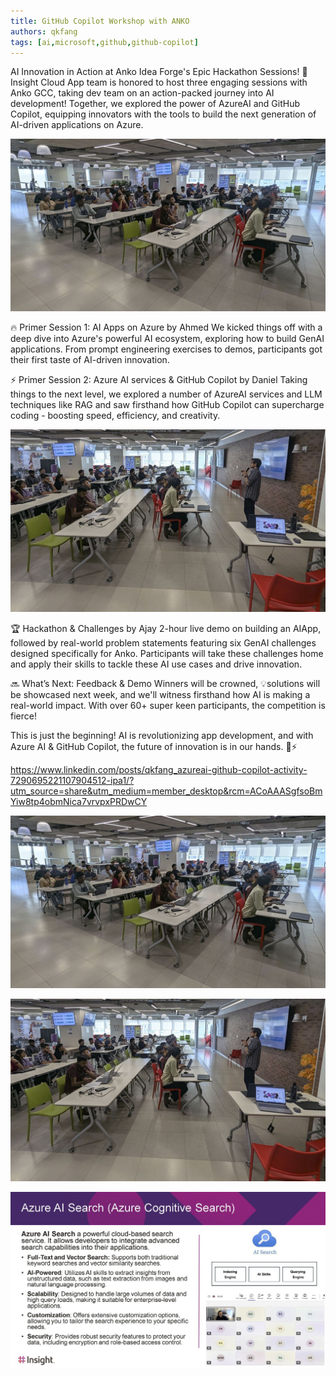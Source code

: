 ```yaml
---
title: GitHub Copilot Workshop with ANKO
authors: qkfang
tags: [ai,microsoft,github,github-copilot]
---
```


AI Innovation in Action at Anko Idea Forge's Epic Hackathon Sessions! 🚀Insight Cloud App team is honored to host three engaging sessions with Anko GCC, taking dev team on an action-packed journey into AI development! Together, we explored the power of AzureAI and GitHub Copilot, equipping innovators with the tools to build the next generation of AI-driven applications on Azure.

![github-copilot-excitement-day-anko-session](images\2025-01-23-github-copilot-workshop-anko-1.jpg)

🔥 Primer Session 1: AI Apps on Azure by Ahmed
We kicked things off with a deep dive into Azure's powerful AI ecosystem, exploring how to build GenAI applications. From prompt engineering exercises to demos, participants got their first taste of AI-driven innovation.

⚡ Primer Session 2: Azure AI services & GitHub Copilot by Daniel
Taking things to the next level, we explored a number of AzureAI services and LLM techniques like RAG and saw firsthand how GitHub Copilot can supercharge coding - boosting speed, efficiency, and creativity.

![github-copilot-excitement-day-anko-remote](images\2025-01-23-github-copilot-workshop-anko-2.jpg)

🏆 Hackathon & Challenges by Ajay
2-hour live demo on building an AIApp, followed by real-world problem statements featuring six GenAI challenges designed specifically for Anko. Participants will take these challenges home and apply their skills to tackle these AI use cases and drive innovation.

🔜 What’s Next: Feedback & Demo
Winners will be crowned, 💡solutions will be showcased next week, and we'll witness firsthand how AI is making a real-world impact. With over 60+ super keen participants, the competition is fierce!

This is just the beginning! AI is revolutionizing app development, and with Azure AI & GitHub Copilot, the future of innovation is in our hands. 🤖⚡

https://www.linkedin.com/posts/qkfang_azureai-github-copilot-activity-7290695221107904512-ipa1/?utm_source=share&utm_medium=member_desktop&rcm=ACoAAASgfsoBmYiw8tp4obmNica7vrvpxPRDwCY

![alt text](images\2025-01-23-github-copilot-workshop-anko-1.jpg)

![alt text](images\2025-01-23-github-copilot-workshop-anko-2.jpg)

![alt text](images\2025-01-23-github-copilot-workshop-anko-3.jpg)


